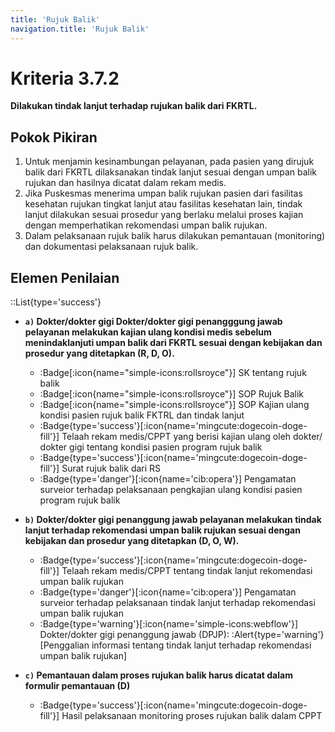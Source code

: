 ```yaml
---
title: 'Rujuk Balik'
navigation.title: 'Rujuk Balik'
---
```


# Kriteria 3.7.2 
**Dilakukan tindak lanjut terhadap rujukan balik dari FKRTL.** 

## Pokok Pikiran 
1. Untuk menjamin kesinambungan pelayanan, pada pasien yang dirujuk balik dari FKRTL dilaksanakan tindak lanjut sesuai dengan umpan balik rujukan dan hasilnya dicatat dalam rekam medis. 
2. Jika Puskesmas menerima umpan balik rujukan  pasien dari fasilitas kesehatan rujukan tingkat lanjut atau fasilitas kesehatan lain, tindak lanjut dilakukan sesuai prosedur yang berlaku melalui proses kajian dengan memperhatikan rekomendasi umpan balik rujukan. 
3. Dalam pelaksanaan rujuk balik harus dilakukan pemantauan (monitoring) dan dokumentasi pelaksanaan rujuk balik. 
 
## Elemen Penilaian 
::List{type='success'}
- **`a)` Dokter/dokter gigi Dokter/dokter gigi penangggung jawab pelayanan melakukan kajian ulang kondisi medis sebelum menindaklanjuti umpan balik dari FKRTL sesuai dengan kebijakan dan prosedur yang ditetapkan (R, D, O).**  

  - :Badge[:icon{name="simple-icons:rollsroyce"}] SK tentang rujuk balik 
  - :Badge[:icon{name="simple-icons:rollsroyce"}] SOP Rujuk Balik 
  - :Badge[:icon{name="simple-icons:rollsroyce"}] SOP Kajian ulang kondisi pasien rujuk balik FKTRL dan tindak lanjut 
  - :Badge{type='success'}[:icon{name='mingcute:dogecoin-doge-fill'}] Telaah rekam medis/CPPT yang berisi kajian ulang oleh dokter/ dokter gigi tentang kondisi pasien program rujuk balik 
  - :Badge{type='success'}[:icon{name='mingcute:dogecoin-doge-fill'}] Surat rujuk balik dari RS 
  - :Badge{type='danger'}[:icon{name='cib:opera'}] Pengamatan surveior terhadap pelaksanaan pengkajian ulang kondisi pasien program rujuk balik 

- **`b)` Dokter/dokter gigi penanggung jawab pelayanan melakukan tindak lanjut terhadap rekomendasi umpan balik rujukan sesuai dengan kebijakan dan prosedur yang ditetapkan (D, O, W).**  

  - :Badge{type='success'}[:icon{name='mingcute:dogecoin-doge-fill'}] Telaah rekam medis/CPPT tentang tindak lanjut rekomendasi umpan balik rujukan 
  - :Badge{type='danger'}[:icon{name='cib:opera'}] Pengamatan surveior terhadap pelaksanaan tindak lanjut terhadap rekomendasi umpan balik rujukan 
  - :Badge{type='warning'}[:icon{name='simple-icons:webflow'}] Dokter/dokter gigi penanggung jawab (DPJP): :Alert{type='warning'}[Penggalian informasi tentang tindak lanjut terhadap rekomendasi umpan balik rujukan] 

- **`c)` Pemantauan dalam proses rujukan balik harus dicatat dalam formulir pemantauan (D)**  

  - :Badge{type='success'}[:icon{name='mingcute:dogecoin-doge-fill'}] Hasil pelaksanaan monitoring proses rujukan balik dalam CPPT 
